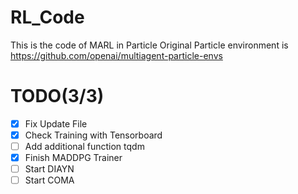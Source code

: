 # RL_Code
This is the code of MARL in Particle
Original Particle environment is https://github.com/openai/multiagent-particle-envs

TODO(3/3)
===================

- [X] Fix Update File
- [X] Check Training with Tensorboard 
- [ ] Add additional function tqdm
- [X] Finish MADDPG Trainer
- [ ] Start DIAYN
- [ ] Start COMA  
